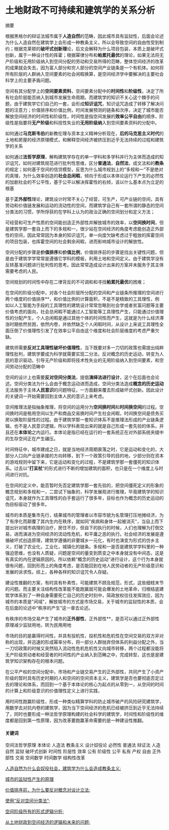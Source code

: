 # 土地财政不可持续和建筑学的关系分析

摘要

  根据黑格尔的辩证法城市属于**人造自然**的范畴，因此城市具有监狱性，后面会论述为什么人造自然在建筑学上会形成一种教条主义，所以会导致空间的自由性受到制约；根据克莱顿的**破坏式创新理**论，后文会解释为什么项目包装，本质上是破坏式创新，属于一种设计性的挥霍；根据幂律分布和**帕累托最优**的理论，如果无法将无产阶级和无用阶级纳入到空间分配的劳动和交易所得的范畴，整体空间经济的改革的成果就会失去，因为富人部分和穷人部分的空间产业链条是一个有机体。如何将所有阶层的人群纳入空间要素的社会闲暇换算，是空间经济学中要解决的主要社会科学上的主要矛盾问题。

  空间有其分配学上的**空间要素资料**，空间要素分配中的**时间性**和**阶级性**，决定了所有社会阶层能否纳入到城市发展生命周期，而建筑学的知识不关心这个棘手的问题，由于建筑学它们自己的一套，会形成**知识诅咒**，知识诅咒造成了转移了解决问题的注意力；价值排序和价值比例，时间发展预测的链条和次序，决定了城市能否解放空间经济的时间性和阶级性，时间性是指空间发展的**效率公平自由**的顺序，阶级性是指要将**无产阶级**和科技性失业的**无用阶级纳**入到空间要素资料的分配中。

  如何通过**马克斯韦伯**的新教伦理与资本主义精神分析现在，**后的马克思主义时代**的土地和房屋的经济原理模式，和解释空间经济被挤压到近乎无法持续的过程和建筑学的关系

  如何通过**法哲学原理**，解构建筑学存在的单一学科和多学科并行为主体而造成的知识诅咒，如何对建筑规范进行批判性思维，区分**普通法**，**自然法**，成文法和的**教条**的规定；如何基于空间的信贷模型，反思为什么城市规划上的“多规和一”不是绝对的真理，为什么效率创造的**社会总闲暇**，倾向于形成以本体论运行下产生的必然性的加剧社会的不公平性，基于公平以解决挥霍性的右倾，该以什么基本点为立足的根基

  基于**正外部性**理论，建筑设计时常不关心了经营，可生产，可产业链的空间，具有劳动和价值链发展和运动的流动性的空间，而建筑学自己有一套所谓的静态的空间分类法的习惯，学所俘获的在学科上认为的政治正确的空间划分和定义方法；

  可经营和可生产性质的空间能创造正外部性并解放城市的效率，以**空间换时间**，但是建筑学那一套自上而下的多规和一，很少站在空间经济的角度考虑能创造正外部性的空间，因此常常因为本身的知识诅咒，单一向度欠缺考虑过于粗放的挥霍空间的项目包装，也挥霍空间的社会剩余闲暇，进而影响城市设计的解放性。

  空间分配的步骤是**价值排序**和**价值比例**，价值排序前的步骤是找出关键性问题，但是由于建筑学学常常是遵循它学科的模板，利用土地和空间定义。由于建筑学没有反转基准问题进行批判性的思考。因此常常造成设计出来的方案并未服务于其主体需要考虑的人民。
  
  空间规划的时间性中存在二律背反的不可调和和寻找**帕累托最优**的困难；
  
  在空间的阶级分配中，对各个社会阶层所分配的空间和产业链条所推理的空间进行两个维度的价值排序**，和价值比例的计算面积，不是不是精致的工具理性，例如以人工智能为手段的工具理性的建筑设计常常忽略到社会学或者贫富问题等主要价值考虑的面向，社会总闲暇不能通过人工智能等工具理性产生，只能通过价值理性的分配产生，个人总闲暇是通过其他个体的时间性而产生，这就是为什么经济滞涨时期依然贫困，依然内卷，并依然缺乏个人闲暇时间，从设计上来说工具理性全面压倒了价值理性引发了在效率公平自由这个维度和社会阶层维度的考虑严重欠缺。

   建筑师需要**反对工具理性破坏价值理性**，当下既要对多一刀切的政策也需提出纯粹理性批判，建筑学要成为科学就需要实现二分法，反对概念的历史运动，转变为人民的意识驱动，引导无产阶级和即将技术性失业的无用阶级纳入到空间要素，和空间劳动分配的范畴中

  空间的设计上也需要**反对空间分类法**，提倡**演绎法进行设计**，这个在后面也会论述。空间分类法为什么会由于概念运动进而造成，空间分类法造成**概念的历史运动**无法服务于主体**人民意识**的问题特征，一方面翻来覆去形成破坏式创新。因此设计的关键词一开始需要回到主体人民的意识上来考虑。

  空间推理法是指抽象推理，将空间的运用分为**空间换时间**和**时间换空间**的过程。空间换时间是租用空间以生产和商品交易换时间产生社会闲暇，时间换空间是债务买房以换取阶层性的过程。由于建筑学那一套知识体系不是推理法形成的产业链条逻辑，也不是人民意识逻辑，所以学科表现出来的就是自己形成一套先验的体系，并且还在**本体论**之内运行。本体论是指已经在运行的一套系统正在对外部系统夹缝中的生存空间正在产生碾压。

  时间特征中，城市建成之日，就是当地经济周期衰落之时，它是运动和变化的，大部分人口向产业链承接的方向转移，到下一个政策引导的目的地，少部分则在资本的游戏规则中留下来，它是运动和变化的过程，不是建筑学那一套僵死的知识体系。过去以”**打呆杖**“的形式进行不断的增加建筑的面积，也只是在一个维度上与时间进行对抗。

  在空间的定义中，能否暂时先否定建筑学那一套先验的，把空间僵死定义的形象的概念规划和多规和一，二尝试下抽象的，科学发展观进行推理，毕竟建筑学的知识诅咒，本身就作为工具理性的白手套运行了很多年，目标也作为概念的历史运动的伪目标驱动了很多年。

  城市的本质是集市先行，结果城市的管理者以市容市貌为名管理打压地摊经济，为了有序化而颠覆了其内生内在秩序，就如同"疾病和身体一起被消灭"，当自上而下提出针对城市病理的治疗，房住不炒，但自下的执行的时候，人们也理解为打倒交易，进而演进为空间经济的流动性危机，和平庸之恶的执行。社会经济的发展是遵循破坏式创造原理，建筑学遵循的非要城乡一元化，有时也演变为形式的仿乡主义，打破了农业化，工业化，城镇化的链条。多规和一是否是建筑学学科里的一种强迫思维，也没有人质疑，问题是空间的量变到质变之中本身就没有中间态，这是有真实的内在逻辑原因的。所以依赖“概念的历史运动”进行设计，这个行为本身就很有问题，回到形而上的角度考虑，是否能回到在地人民劳动者的无产阶级意识和发展的诉求性。综上，各种各样的知识诅咒令人存疑。
  
  建设性推翻的方案，有时具有朴素性，可能建筑不顾及规范，形式，这些细枝末节的问题。而主要关注结构性改革能不能跑赢就可能会爆发的土地革命，归根结底建筑学体系到了一种自身需要死亡自己的历史时刻中，简政放权往往发挥效应，因为城市的本质是"间域"，解放城市的方式是市场交易，关于城市的监狱性的本质，会在后面的论述中“秩序的产生”这一章去论述。
  
  有秩序的市场交易产生了城市的**正外部性**，正外部性**，是否可以通过正外部性原理减少监狱用地，转为民用用地
 
  市场的目的是赢得时间性，并具有投机性，投机性和危机性在空间交易的双方非对称的出现，并迅速的形成幂率分布，将一部分人群抛弃但体系的利益分配之外，当一刀切政策的时候又突然陷入流动性危机危机性又向城市转移，两个过程都没能将无产阶级劳动者和经营者的时间性的产业纳入到范畴之中，完成转型，这也是是建筑学知识架构存在的根本问题。

  在公平产权的空间分配中，市场和产业链交易产生的正外部性，共同产生了小资产阶级的暂时具有历史时期的人和空间的空间资本主义，建筑学是否也要彻底否定过去的理论和体系，而回到一个基于本体论的核心为起点的从零到一，从空间的时间的计算上和阶级意识的价值理性定义上进行实践，

  用时间性跑赢阶级性，形成一种类似精算学科的防止城市破产的风险研究建筑学，用数学去对抗内卷的建筑学，因为当下空间经济的危机已经被挤压到近乎无法持续了，同时也要形成一种法哲学原理构建的社会科学的建筑学，时间性和阶级性的维度都是回到第一性原理，因为改革要跑赢革命需要的是一种建设性推翻。
 

#### 关键词
空间法哲学原理 本体论 人造法 教条主义 设计奴役论 必然性 普通法
辩证法 人造自然  监狱 破坏式创新  时间性 阶层性
效率 公有 阶级性
公平 私有 产权 
自由 正外部性 交易 空间数学 时间数学 结构性改革


[人造自然为什么会奴役社会，建筑学为什么会造成教条主义;](人造自然为什么会奴役社会，规范为什么会造成制约.md)

[城市的监狱性产生的原理](城市的监狱性，秩序诞生的原理.md)

[价值排序前，为什么要反对概念对设计立法;](价值排序前，为什么要反对概念的历史运动.md)



[使用“反对空间分类法”;](20221122.md)


[空间阶级所有的形式逻辑分析;](20221208.md)

[从土地财政到空间经济的逻辑和未来的问题;](20230118002.md)

